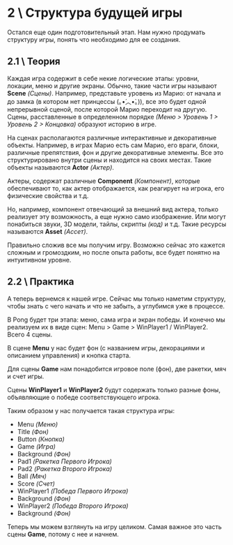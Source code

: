 # 2 \ Структура будущей игры

Остался еще один подготовительный этап. Нам нужно продумать структуру игры, понять что необходимо для ее создания.

## 2.1 \ Теория

Каждая игра содержит в себе некие логические этапы: уровни, локации, меню и другие экраны. Обычно, такие части игры называют **Scene** _(Сцены)_. Например, представьте уровень из Марио: от начала и до замка (в котором нет принцессы (｡•́︿•̀｡)), все это будет одной непрерывной сценой, после которой Марио переходит на другую. Сцены, расставленные в определенном порядке _(Меню > Уровень 1 > Уровень 2 > Концовка)_ образуют историю в игре.

На сценах располагаются различные интерактивные и декоративные объекты. Например, в играх Марио есть сам Марио, его враги, блоки, различные препятствия, фон и другие декоративные элементы. Все это структурировано внутри сцены и находится на своих местах. Такие объекты называются **Actor** _(Актер)_.

Актеры, содержат различные **Сomponent** _(Компонент)_, которые обеспечивают то, как актер отображается, как реагирует на игрока, его физические свойства и т.д.

Но, например, компонент отвечающий за внешний вид актера, только реализует эту возможность, а еще нужно само изображение. Или могут понабиться звуки, 3D модели, тайлы, скрипты _(код)_ и т.д. Такие ресурсы называются **Asset** _(Ассет)_.

Правильно сложив все мы получим игру. Возможно сейчас это кажется сложным и громоздким, но после опыта работы, все будет понятно на интуитивном уровне.

## 2.2 \ Практика

А теперь вернемся к нашей игре. Сейчас мы только наметим структуру, чтобы знать с чего начать и что не забыть, а углубимся уже в процессе.

В Pong будет три этапа: меню, сама игра и экран победы. И конечно мы реализуем их в виде сцен: Menu > Game > WinPlayer1 / WinPlayer2. Всего 4 сцены.

В сцене **Menu** у нас будет фон (с названием игры, декорациями и описанием управления) и кнопка старта.

Для сцены **Game** нам понадобится игровое поле (фон), две ракетки, мяч и счет игры.

Сцены **WinPlayer1** и **WinPlayer2** будут содержать только разные фоны, объявляющие о победе соответствующего игрока.

Таким образом у нас получается такая структура игры:

- Menu _(Меню)_
 - Title _(Фон)_
 - Button _(Кнопка)_
- Game _(Игра)_
 - Background _(Фон)_
 - Pad1 _(Ракетка Первого Игрока)_
 - Pad2 _(Ракетка Второго Игрока)_
 - Ball _(Мяч)_
 - Score _(Счет)_
- WinPlayer1 _(Победа Первого Игрока)_
 - Background _(Фон)_
- WinPlayer2 _(Победа Второго Игрока)_
 - Background _(Фон)_

Теперь мы можем взглянуть на игру целиком. Самая важное это часть сцены **Game**, потому с нее и начнем.
